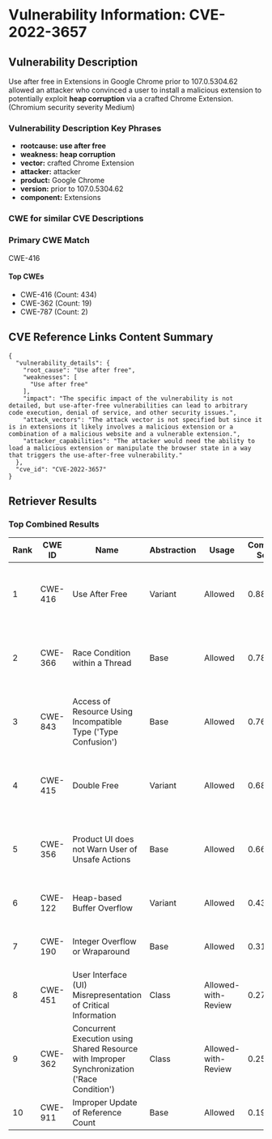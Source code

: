 # Vulnerability Information: CVE-2022-3657

## Vulnerability Description
Use after free in Extensions in Google Chrome prior to 107.0.5304.62 allowed an attacker who convinced a user to install a malicious extension to potentially exploit **heap corruption** via a crafted Chrome Extension. (Chromium security severity Medium)

### Vulnerability Description Key Phrases
- **rootcause:** **use after free**
- **weakness:** **heap corruption**
- **vector:** crafted Chrome Extension
- **attacker:** attacker
- **product:** Google Chrome
- **version:** prior to 107.0.5304.62
- **component:** Extensions

### CWE for similar CVE Descriptions
### Primary CWE Match
CWE-416

#### Top CWEs
- CWE-416 (Count: 434)
- CWE-362 (Count: 19)
- CWE-787 (Count: 2)

## CVE Reference Links Content Summary
```
{
  "vulnerability_details": {
    "root_cause": "Use after free",
    "weaknesses": [
      "Use after free"
    ],
    "impact": "The specific impact of the vulnerability is not detailed, but use-after-free vulnerabilities can lead to arbitrary code execution, denial of service, and other security issues.",
    "attack_vectors": "The attack vector is not specified but since it is in extensions it likely involves a malicious extension or a combination of a malicious website and a vulnerable extension.",
    "attacker_capabilities": "The attacker would need the ability to load a malicious extension or manipulate the browser state in a way that triggers the use-after-free vulnerability."
  },
  "cve_id": "CVE-2022-3657"
}
```

## Retriever Results

### Top Combined Results

| Rank | CWE ID | Name | Abstraction | Usage | Combined Score | Retrievers | Individual Scores |
|------|--------|------|-------------|-------|---------------|------------|-------------------|
| 1 | CWE-416 | Use After Free | Variant | Allowed | 0.8853 | dense, sparse, graph | dense: 0.628, sparse: 0.617, graph: 0.816 |
| 2 | CWE-366 | Race Condition within a Thread | Base | Allowed | 0.7885 | dense, sparse, graph | dense: 0.572, sparse: 0.501, graph: 0.603 |
| 3 | CWE-843 | Access of Resource Using Incompatible Type ('Type Confusion') | Base | Allowed | 0.7606 | dense, sparse, graph | dense: 0.492, sparse: 0.473, graph: 0.683 |
| 4 | CWE-415 | Double Free | Variant | Allowed | 0.6851 | dense, sparse, graph | dense: 0.530, sparse: 0.329, graph: 0.807 |
| 5 | CWE-356 | Product UI does not Warn User of Unsafe Actions | Base | Allowed | 0.6610 | dense, sparse, graph | dense: 0.516, sparse: 0.331, graph: 0.597 |
| 6 | CWE-122 | Heap-based Buffer Overflow | Variant | Allowed | 0.4387 | dense, sparse | dense: 0.496, sparse: 0.396 |
| 7 | CWE-190 | Integer Overflow or Wraparound | Base | Allowed | 0.3101 | sparse, graph | sparse: 0.166, graph: 0.602 |
| 8 | CWE-451 | User Interface (UI) Misrepresentation of Critical Information | Class | Allowed-with-Review | 0.2789 | dense, sparse | dense: 0.508, sparse: 0.385 |
| 9 | CWE-362 | Concurrent Execution using Shared Resource with Improper Synchronization ('Race Condition') | Class | Allowed-with-Review | 0.2510 | dense, sparse | dense: 0.477, sparse: 0.330 |
| 10 | CWE-911 | Improper Update of Reference Count | Base | Allowed | 0.1929 | sparse | sparse: 0.337 |

